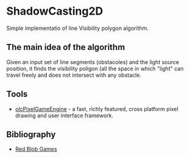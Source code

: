 # ShadowCasting2D

Simple implementatio of line Visibility polygon algorithm.

## The main idea of the algorithm

Given an input set of line segments (obstacoles) and the light source position, it finds the visibility poligon (all the space in which "light" can travel freely and does not intersect with any obstacle.

## Tools
* [olcPixelGameEngine](https://github.com/OneLoneCoder/olcPixelGameEngine) -  a fast, richly featured, cross platform pixel drawing and user interface framework.

## Bibliography
* [Red Blob Games](http://www.redblobgames.com/articles/visibility/)
